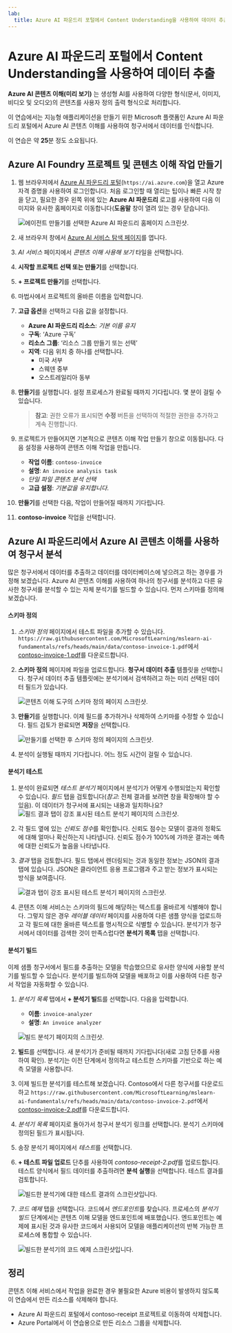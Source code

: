```yaml
---
lab:
  title: Azure AI 파운드리 포털에서 Content Understanding을 사용하여 데이터 추출
---
```


# Azure AI 파운드리 포털에서 Content Understanding을 사용하여 데이터 추출

**Azure AI 콘텐츠 이해(미리 보기)** 는 생성형 AI를 사용하여 다양한 형식(문서, 이미지, 비디오 및 오디오)의 콘텐츠를 사용자 정의 출력 형식으로 처리합니다.

이 연습에서는 지능형 애플리케이션을 만들기 위한 Microsoft 플랫폼인 Azure AI 파운드리 포털에서 Azure AI 콘텐츠 이해를 사용하여 청구서에서 데이터를 인식합니다. 

이 연습은 약 **25**분 정도 소요됩니다.

## Azure AI Foundry 프로젝트 및 콘텐츠 이해 작업 만들기

1. 웹 브라우저에서 [Azure AI 파운드리 포털](https://ai.azure.com)(`https://ai.azure.com`)을 열고 Azure 자격 증명을 사용하여 로그인합니다. 처음 로그인할 때 열리는 팁이나 빠른 시작 창을 닫고, 필요한 경우 왼쪽 위에 있는 **Azure AI 파운드리** 로고를 사용하여 다음 이미지와 유사한 홈페이지로 이동합니다(**도움말** 창이 열려 있는 경우 닫습니다).

    ![에이전트 만들기를 선택한 Azure AI 파운드리 홈페이지 스크린샷.](./media/azure-ai-foundry-home-page.png)

1. 새 브라우저 창에서 [Azure AI 서비스 탐색 페이지](https://ai.azure.com/explore/aiservices)를 엽니다.

1. *AI 서비스* 페이지에서 *콘텐츠 이해 사용해 보기* 타일을 선택합니다.

1. **시작할 프로젝트 선택 또는 만들기**를 선택합니다. 

1. **+ 프로젝트 만들기**를 선택합니다.

1. 마법사에서 프로젝트의 올바른 이름을 입력합니다. 

1. **고급 옵션**을 선택하고 다음 값을 설정합니다.
    - **Azure AI 파운드리 리소스**: *기본 이름 유지*
    - **구독**: ‘Azure 구독’
    - **리소스 그룹**: ‘리소스 그룹 만들기 또는 선택’
    - **지역**: 다음 위치 중 하나를 선택합니다.
        * 미국 서부
        * 스웨덴 중부
        * 오스트레일리아 동부

1. **만들기**를 실행합니다. 설정 프로세스가 완료될 때까지 기다립니다. 몇 분이 걸릴 수 있습니다.

    >**참고**: 권한 오류가 표시되면 **수정** 버튼을 선택하여 적절한 권한을 추가하고 계속 진행합니다.

1. 프로젝트가 만들어지면 기본적으로 콘텐츠 이해 작업 만들기 창으로 이동됩니다. 다음 설정을 사용하여 콘텐츠 이해 작업을 만듭니다.
    - **작업 이름**: `contoso-invoice`
    - **설명**: `An invoice analysis task`
    - *단일 파일 콘텐츠 분석 선택*
    - **고급 설정**: *기본값을 유지합니다*.

1. **만들기**를 선택한 다음, 작업이 만들어질 때까지 기다립니다. 

1. **contoso-invoice** 작업을 선택합니다. 

## Azure AI 파운드리에서 Azure AI 콘텐츠 이해를 사용하여 청구서 분석 

많은 청구서에서 데이터를 추출하고 데이터를 데이터베이스에 넣으려고 하는 경우를 가정해 보겠습니다. Azure AI 콘텐츠 이해를 사용하여 하나의 청구서를 분석하고 다른 유사한 청구서를 분석할 수 있는 자체 분석기를 빌드할 수 있습니다. 먼저 스키마를 정의해 보겠습니다.

#### 스키마 정의 

1. *스키마 정의* 페이지에서 테스트 파일을 추가할 수 있습니다. `https://raw.githubusercontent.com/MicrosoftLearning/mslearn-ai-fundamentals/refs/heads/main/data/contoso-invoice-1.pdf`에서 [contoso-invoice-1.pdf](https://raw.githubusercontent.com/MicrosoftLearning/mslearn-ai-fundamentals/refs/heads/main/data/contoso-invoice-1.pdf)를 다운로드합니다. 

1. **스키마 정의** 페이지에 파일을 업로드합니다. **청구서 데이터 추출** 템플릿을 선택합니다. 청구서 데이터 추출 템플릿에는 분석기에서 검색하려고 하는 미리 선택된 데이터 필드가 있습니다. 

    ![콘텐츠 이해 도구의 스키마 정의 페이지 스크린샷.](./media/content-understanding/define-schema.png)

1. **만들기**를 실행합니다. 이제 필드를 추가하거나 삭제하여 스키마를 수정할 수 있습니다. 필드 검토가 완료되면 **저장**을 선택합니다.

    ![만들기를 선택한 후 스키마 정의 페이지의 스크린샷.](./media/content-understanding/define-schema-2.png)

1. 분석이 실행될 때까지 기다립니다. 어느 정도 시간이 걸릴 수 있습니다.

#### 분석기 테스트 

1. 분석이 완료되면 *테스트 분석기* 페이지에서 분석기가 어떻게 수행되었는지 확인할 수 있습니다. *필드* 탭을 검토합니다(*참고*: 전체 결과를 보려면 창을 확장해야 할 수 있음). 이 데이터가 청구서에 표시되는 내용과 일치하나요? 
    ![필드 결과 탭이 강조 표시된 테스트 분석기 페이지의 스크린샷.](./media/content-understanding/test-analyzer-fields.png)

1. 각 필드 옆에 있는 *신뢰도 점수*를 확인합니다. 신뢰도 점수는 모델이 결과의 정확도에 대해 얼마나 확신하는지 나타냅니다. 신뢰도 점수가 100%에 가까운 결과는 예측에 대한 신뢰도가 높음을 나타냅니다.

1. *결과* 탭을 검토합니다. 필드 탭에서 렌더링되는 것과 동일한 정보는 JSON의 결과 탭에 있습니다. JSON은 클라이언트 응용 프로그램과 주고 받는 정보가 표시되는 방식을 보여줍니다. 

    ![결과 탭이 강조 표시된 테스트 분석기 페이지의 스크린샷.](./media/content-understanding/test-analyzer-result.png)

1. 콘텐츠 이해 서비스는 스키마의 필드에 해당하는 텍스트를 올바르게 식별해야 합니다. 그렇지 않은 경우 *레이블 데이터* 페이지를 사용하여 다른 샘플 양식을 업로드하고 각 필드에 대한 올바른 텍스트를 명시적으로 식별할 수 있습니다. 분석기가 청구서에서 데이터를 검색한 것이 만족스럽다면 **분석기 목록** 탭을 선택합니다. 

#### 분석기 빌드 

이제 샘플 청구서에서 필드를 추출하는 모델을 학습했으므로 유사한 양식에 사용할 분석기를 빌드할 수 있습니다. 분석기를 빌드하여 모델을 배포하고 이를 사용하여 다른 청구서 작업을 자동화할 수 있습니다.

1. *분석기 목록* 탭에서 **+ 분석기 빌드**를 선택합니다. 다음을 입력합니다. 
    - **이름**: `invoice-analyzer`
    - **설명**: `An invoice analyzer`

    ![빌드 분석기 페이지의 스크린샷.](./media/content-understanding/build-analyzer.png)

1. **빌드**를 선택합니다. 새 분석기가 준비될 때까지 기다립니다(새로 고침 단추를 사용하여 확인). 분석기는 이전 단계에서 정의하고 테스트한 스키마를 기반으로 하는 예측 모델을 사용합니다. 
1. 이제 빌드한 분석기를 테스트해 보겠습니다. Contoso에서 다른 청구서를 다운로드하고 `https://raw.githubusercontent.com/MicrosoftLearning/mslearn-ai-fundamentals/refs/heads/main/data/contoso-invoice-2.pdf`에서 [contoso-invoice-2.pdf](https://raw.githubusercontent.com/MicrosoftLearning/mslearn-ai-fundamentals/refs/heads/main/data/contoso-invoice-2.pdf)를 다운로드합니다.
1. *분석기 목록* 페이지로 돌아가서 청구서 분석기 링크를 선택합니다. 분석기 스키마에 정의된 필드가 표시됩니다.
1. 송장 분석기 페이지에서 *테스트*를 선택합니다.
1. **+ 테스트 파일 업로드** 단추를 사용하여 *contoso-receipt-2.pdf*를 업로드합니다. 테스트 양식에서 필드 데이터를 추출하려면 **분석 실행**을 선택합니다. 테스트 결과를 검토합니다.

    ![빌드한 분석기에 대한 테스트 결과의 스크린샷입니다.](./media/content-understanding/build-analyzer-2.png)

1. *코드 예제* 탭을 선택합니다. 코드에서 *엔드포인트*를 찾습니다. 프로세스의 *분석기 빌드* 단계에서는 콘텐츠 이해 모델을 엔드포인트에 배포했습니다. 엔드포인트는 예제에 표시된 것과 유사한 코드에서 사용되어 모델을 애플리케이션의 반복 가능한 프로세스에 통합할 수 있습니다.  

    ![빌드한 분석기의 코드 예제 스크린샷입니다.](./media/content-understanding/code-example.png)

## 정리

콘텐츠 이해 서비스에서 작업을 완료한 경우 불필요한 Azure 비용이 발생하지 않도록 이 연습에서 만든 리소스를 삭제해야 합니다.

- Azure AI 파운드리 포털에서 contoso-receipt 프로젝트로 이동하여 삭제합니다.
- Azure Portal에서 이 연습용으로 만든 리소스 그룹을 삭제합니다.
